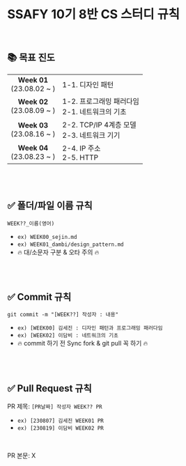# SSAFY 10기 8반 CS 스터디 규칙 

<br />

## 📚 목표 진도
|||
|:-:|-|
|<b>Week 01</b> </br>(23.08.02 ~ ) | 1-1. 디자인 패턴 |
|<b>Week 02</b> </br>(23.08.09 ~ ) | 1-2. 프로그래밍 패러다임 </br> 2-1. 네트워크의 기초 |
|<b>Week 03</b> </br>(23.08.16 ~ ) | 2-2. TCP/IP 4계층 모델 </br> 2-3. 네트워크 기기 |
|<b>Week 04</b> </br>(23.08.23 ~ ) | 2-4. IP 주소 </br> 2-5. HTTP |

<br />
<br />

## ✅ 폴더/파일 이름 규칙
`WEEK??_이름(영어)`
- `ex) WEEK00_sejin.md`
- `ex) WEEK01_dambi/design_pattern.md`
- 🔥 대/소문자 구분 & 오타 주의 🔥

<br />
<br />

## ✅ Commit 규칙
`git commit -m "[WEEK??] 작성자 : 내용"`
- `ex) [WEEK00] 김세진 : 디자인 패턴과 프로그래밍 패러다임`
- `ex) [WEEK02] 이담비 : 네트워크의 기초`
- 🔥 commit 하기 전 Sync fork & git pull 꼭 하기 🔥


<br />
<br />

## ✅ Pull Request 규칙
PR 제목: `[PR날짜] 작성자 WEEK?? PR`
- `ex) [230807] 김세진 WEEK01 PR`
- `ex) [230819] 이담비 WEEK02 PR`

<br />

PR 본문: X

<br />


